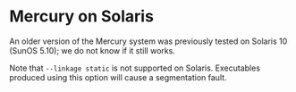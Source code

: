 Mercury on Solaris
==================

An older version of the Mercury system was previously tested on Solaris 10
(SunOS 5.10); we do not know if it still works.

Note that `--linkage static` is not supported on Solaris. Executables produced
using this option will cause a segmentation fault.
